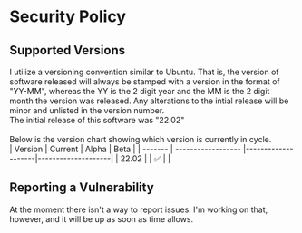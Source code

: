 # Security Policy

## Supported Versions

I utilize a versioning convention similar to Ubuntu. That is, the version of software released will always be stamped with a version in the format of "YY-MM", whereas the YY is the 2 digit year and the MM is the 2 digit month the version was released. Any alterations to the intial release will be minor and unlisted in the version number. 
<br />
The initial release of this software was "22.02" <br /><br />
Below is the version chart showing which version is currently in cycle.<br />
| Version | Current            | Alpha              | Beta               |
| ------- | ------------------ |--------------------|--------------------|
| 22.02   |                    | :white_check_mark: |                    |

## Reporting a Vulnerability
At the moment there isn't a way to report issues. I'm working on that, however, and it will be up as soon as time allows.
